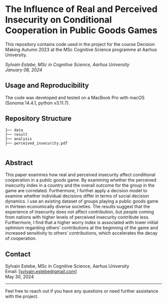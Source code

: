 # The Influence of Real and Perceived Insecurity on Conditional Cooperation in Public Goods Games

This repository contains code used in the project for the course Decision Making Autumn 2023 at the MSc Cognitive Science programme at Aarhus University. 

_Sylvain Estebe, MSc in Cognitive Science, Aarhus University_  
_January 08, 2024_

## Usage and Reproducibility

The code was developed and tested on a MacBook Pro with macOS (Sonoma 14.4.1, python v3.11.7).

## Repository Structure
```
├── data                                 
├── result                                  
├── analysis
├── perceived_insecurity.pdf                              
                           
```

## Abstract
This paper examines how real and perceived insecurity affect conditional cooperation in a public goods game. By examining whether the perceived insecurity index in a country and the overall outcome for the group in the game are correlated. Furthermore, I further apply a decision model to examine whether individual decisions differ in terms of social decision dynamics. I use an existing dataset of groups playing a public goods game in thirteen economically diverse societies. The results suggest that the experience of insecurity does not affect contribution, but people coming from nations with higher levels of perceived insecurity contribute less. Furthermore, I find that a higher worry index is associated with lower initial optimism regarding others' contributions at the beginning of the game and increased sensitivity to others’ contributions, which accelerates the decay of cooperation.


## Contact
Sylvain Estebe, MSc in Cognitive Science, Aarhus University  
Email: [sylvain.estebe@gmail.com]  
May 30, 2024

---

Feel free to reach out if you have any questions or need further assistance with the project.
